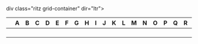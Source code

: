 
div class="ritz grid-container" dir="ltr"><table class="waffle" cellspacing="0" cellpadding="0"><thead><tr><th class="row-header freezebar-vertical-handle"></th><th id="1254755560C0" style="width:185px;" class="column-headers-background">A</th><th id="1254755560C1" style="width:133px;" class="column-headers-background">B</th><th id="1254755560C2" style="width:185px;" class="column-headers-background">C</th><th id="1254755560C3" style="width:100px;" class="column-headers-background">D</th><th id="1254755560C4" style="width:35px;" class="column-headers-background">E</th><th id="1254755560C5" style="width:505px;" class="column-headers-background">F</th><th id="1254755560C6" style="width:100px;" class="column-headers-background">G</th><th id="1254755560C7" style="width:100px;" class="column-headers-background">H</th><th id="1254755560C8" style="width:100px;" class="column-headers-background">I</th><th id="1254755560C9" style="width:100px;" class="column-headers-background">J</th><th id="1254755560C10" style="width:100px;" class="column-headers-background">K</th><th id="1254755560C11" style="width:100px;" class="column-headers-background">L</th><th id="1254755560C12" style="width:100px;" class="column-headers-background">M</th><th id="1254755560C13" style="width:100px;" class="column-headers-background">N</th><th id="1254755560C14" style="width:100px;" class="column-headers-background">O</th><th id="1254755560C15" style="width:100px;" class="column-headers-background">P</th><th id="1254755560C16" style="width:100px;" class="column-headers-background">Q</th><th id="1254755560C17" style="width:100px;" class="column-headers-background">R</th><th id="1254755560C18" style="width:100px;" class="column-headers-background">S</th><th id="1254755560C19" style="width:100px;" class="column-headers-background">T</th><th id="1254755560C20" style="width:100px;" class="column-headers-background">U</th><th id="1254755560C21" style="width:100px;" class="column-headers-background">V</th><th id="1254755560C22" style="width:100px;" class="column-headers-background">W</th><th id="1254755560C23" style="width:100px;" class="column-headers-background">X</th><th id="1254755560C24" style="width:100px;" class="column-headers-background">Y</th><th id="1254755560C25" style="width:100px;" class="column-headers-background">Z</th></tr></thead><tbody><tr style="height: 20px"><th id="1254755560R0" style="height: 20px;" class="row-headers-background">
